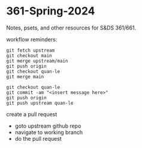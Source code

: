 # 361-Spring-2024

Notes, psets, and other resources for S&DS 361/661. 

workflow reminders:
```
git fetch upstream
git checkout main
git merge upstream/main
git push origin
git checkout quan-le
git merge main
```

```
git checkout quan-le
git commit -am "<insert message here>"
git push origin
git push upstream quan-le
```

create a pull request 
- goto upstream github repo
- navigate to working branch
- do the pull request
